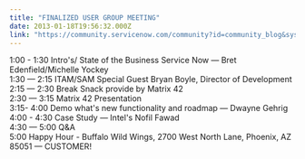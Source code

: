 ```yaml
---
title: "FINALIZED USER GROUP MEETING"
date: 2013-01-18T19:56:32.000Z
link: "https://community.servicenow.com/community?id=community_blog&sys_id=59bd6aa9dbd0dbc01dcaf3231f961985"
---
```

<p>1:00 - 1:30 Intro's/ State of the Business Service Now — Bret Edenfield/Michelle Yockey<br />1:30 — 2:15 ITAM/SAM Special Guest Bryan Boyle, Director of Development<br />2:15 — 2:30 Break Snack provide by Matrix 42<br />2:30 — 3:15 Matrix 42 Presentation<br />3:15- 4:00 Demo what's new functionality and roadmap — Dwayne Gehrig<br />4:00 - 4:30 Case Study — Intel's Nofil Fawad<br />4:30 — 5:00 Q&amp;A <br />5:00 Happy Hour - Buffalo Wild Wings, 2700 West North Lane, Phoenix, AZ 85051 — CUSTOMER!</p>